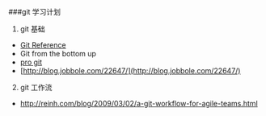 ###git 学习计划
1. git 基础
 - [Git Reference](http://marklodato.github.io/visual-git-guide/index-en.html)
 - Git from the bottom up
 - [pro git](http://git-scm.com/book)
 - [http://blog.jobbole.com/22647/](http://blog.jobbole.com/22647/)

2. git 工作流
 - http://reinh.com/blog/2009/03/02/a-git-workflow-for-agile-teams.html
